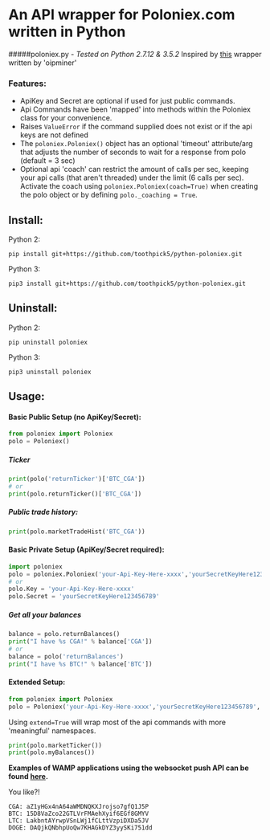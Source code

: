 # **An API wrapper for Poloniex.com written in Python**
#####poloniex.py - _Tested on Python 2.7.12 & 3.5.2_
Inspired by [this](http://pastebin.com/8fBVpjaj) wrapper written by 'oipminer'

### Features:
- ApiKey and Secret are optional if used for just public commands.
- Api Commands have been 'mapped' into methods within the Poloniex class for your convenience.
- Raises `ValueError` if the command supplied does not exist or if the api keys are not defined
- The `poloniex.Poloniex()` object has an optional 'timeout' attribute/arg that adjusts the number of seconds to wait for a response from polo (default = 3 sec)
- Optional api 'coach' can restrict the amount of calls per sec, keeping your api calls (that aren't threaded) under the limit (6 calls per sec). Activate the coach using `poloniex.Poloniex(coach=True)` when creating the polo object or by defining `polo._coaching = True`.

## Install:
Python 2: 
```
pip install git+https://github.com/toothpick5/python-poloniex.git
```

Python 3: 
```
pip3 install git+https://github.com/toothpick5/python-poloniex.git
```

## Uninstall:
Python 2: 
```
pip uninstall poloniex
```

Python 3: 
```
pip3 uninstall poloniex
```

## Usage:
#### **Basic Public Setup (no ApiKey/Secret):**
```python
from poloniex import Poloniex
polo = Poloniex()
```
##### Ticker
```python
print(polo('returnTicker')['BTC_CGA'])
# or
print(polo.returnTicker()['BTC_CGA'])
```
##### Public trade history:
```python
print(polo.marketTradeHist('BTC_CGA'))
```

#### **Basic Private Setup (ApiKey/Secret required):**
```python
import poloniex
polo = poloniex.Poloniex('your-Api-Key-Here-xxxx','yourSecretKeyHere123456789')
# or
polo.Key = 'your-Api-Key-Here-xxxx'
polo.Secret = 'yourSecretKeyHere123456789'
```
##### Get all your balances
```python
balance = polo.returnBalances()
print("I have %s CGA!" % balance['CGA'])
# or
balance = polo('returnBalances')
print("I have %s BTC!" % balance['BTC'])
```

#### **Extended Setup:**
```python
from poloniex import Poloniex
polo = Poloniex('your-Api-Key-Here-xxxx','yourSecretKeyHere123456789', extend=True)
```
Using `extend=True` will wrap most of the api commands with more 'meaningful' namespaces.
```python
print(polo.marketTicker())
print(polo.myBalances())
```

**Examples of WAMP applications using the websocket push API can be found [here](https://github.com/s4w3d0ff/python-poloniex/tree/master/examples).**

You like?!
```
CGA: aZ1yHGx4nA64aWMDNQKXJrojso7gfQ1J5P
BTC: 15D8VaZco22GTLVrFMAehXyif6EGf8GMYV
LTC: LakbntAYrwpVSnLWj1fCLttVzpiDXDa5JV
DOGE: DAQjkQNbhpUoQw7KHAGkDYZ3yySKi751dd
```
